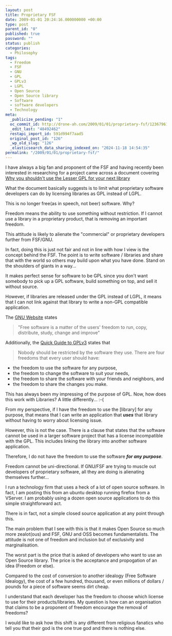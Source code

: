 ```yaml
---
layout: post
title: Proprietary FSF
date: 2009-01-01 20:24:16.000000000 +00:00
type: post
parent_id: "0"
published: true
password: ""
status: publish
categories:
  - Philosophy
tags:
  - Freedom
  - FSF
  - GNU
  - GPL
  - GPLv3
  - LGPL
  - Open Source
  - Open Source library
  - Software
  - software developers
  - Technology
meta:
  _publicize_pending: "1"
  oc_commit_id: http://drone-ah.com/2009/01/01/proprietary-fsf/1236796134
  _edit_last: "48492462"
  restapi_import_id: 591d994f7aad5
  original_post_id: "126"
  _wp_old_slug: "126"
  _elasticsearch_data_sharing_indexed_on: "2024-11-18 14:54:35"
permalink: "/2009/01/01/proprietary-fsf/"
---
```


I have always a big fan and proponent of the FSF and having recently been
interested in researching for a project came across a document covering
[Why you shouldn\'t use the Lesser GPL for your next library](http://www.gnu.org/licenses/why-not-lgpl.html "Why Not LGPL")

What the document basically suggests is to limit what proprietary software
developers can do by licensing libraries as GPL instead of LGPL.

This is no longer free(as in speech, not beer) software. Why?

Freedom means the ability to use something without restriction. If I cannot use
a library in a proprietary product, that is removing an important freedom.

This attitude is likely to alienate the \"commercial\" or proprietary developers
further from FSF/GNU.

<!-- more -->

In fact, doing this is just not fair and not in line with how I view is the
concept behind the FSF. The point is to write software / libraries and share
that with the world so others may build upon what you have done. Stand on the
shoulders of giants in a way\...

It makes perfect sense for software to be GPL since you don\'t want somebody to
pick up a GPL software, build something on top, and sell it without source.

However, if libraries are released under the GPL instead of LGPL, it means that
I can not link against that library to write a non-GPL compatible application.

The [GNU Website](http://www.gnu.org/ "The GNU Operating Sytem") states

> \"Free software is a matter of the users\' freedom to run, copy, distribute,
> study, change and improve\"

Additionally, the
[Quick Guide to GPLv3](http://www.gnu.org/licenses/quick-guide-gplv3.html "A Quick Guide To GPLv3")
states that

> Nobody should be restricted by the software they use. There are four freedoms
> that every user should have:

- the freedom to use the software for any purpose,
- the freedom to change the software to suit your needs,
- the freedom to share the software with your friends and neighbors, and
- the freedom to share the changes you make.

This has always been my impressing of the purpose of GPL. Now, how does this
work with Libraries? A little differently\... :-(

From my perspective, if I have the freedom to use the \[library\] for any
purpose, that means that I can write an application that **_uses_** that library
without having to worry about licensing issue.

However, this is not the case. There is a clause that states that the software
cannot be used in a larger software project that has a license incompatible with
the GPL. This includes linking the library into another software application.

Therefore, I do not have the freedom to use the software **_for any purpose_**.

Freedom cannot be uni-directional. If GNU/FSF are trying to muscle out
developers of proprietary software, all they are doing is alienating themselves
further\...

I run a technology firm that uses a heck of a lot of open source software. In
fact, I am posting this from an ubuntu desktop running firefox from a VServer. I
am probably using a dozen open source applications to do this simple
straightforward act.

There is in fact, not a simple closed source application at any point through
this.

The main problem that I see with this is that it makes Open Source so much more
zealot(ous) and FSF, GNU and OSS becomes fundamentalists. The attitude is not
one of freedom and inclusion but of exclusivity and marginalisation.

The worst part is the price that is asked of developers who want to use an Open
Source library. The price is the acceptance and propogation of an idea (Freedom
or else).

Compared to the cost of conversion to another idealogy (Free Software Idealogy),
the cost of a few hundred, thousand, or even millions of dollars / pounds for a
piece of software seems dirt cheap.

I understand that each developer has the freedom to choose which license to use
for their products/libraries. My question is how can an organisation that claims
to be a proponent of freedom encourage the removal of freedoms?

I would like to ask how this shift is any different from religious fanatics who
tell you that their god is the one true god and there is nothing else.
